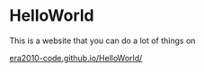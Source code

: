 # HelloWorld

This is a website that you can do a lot of things on

<a href="https://era2010-code.github.io/HelloWorld/">era2010-code.github.io/HelloWorld/</a>
